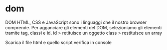 # dom
DOM 
HTML, CSS e JavaScript sono i linguaggi che il nostro browser comprende. 
Per agganciare gli elementi del DOM, selezioniamo gli elementi tramite tag, classi e id.
id > retituisce un oggetto
class > restituisce un array

Scarica il file html e quello script verifica in console
